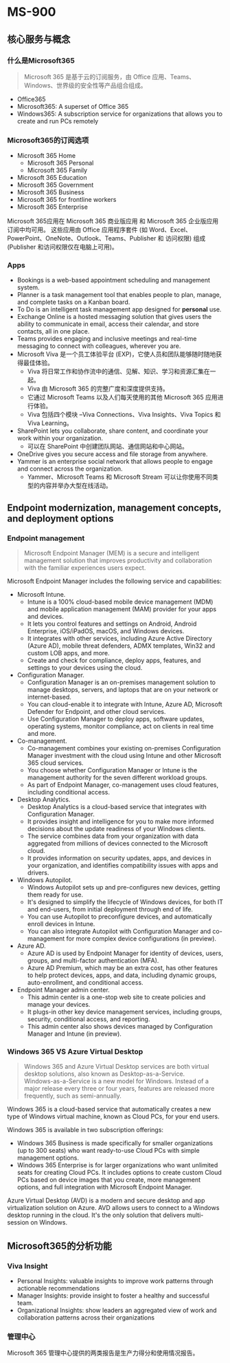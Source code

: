 # MS-900

## 核心服务与概念

### 什么是Microsoft365

> Microsoft 365 是基于云的订阅服务，由 Office 应用、Teams、Windows、世界级的安全性等产品组合组成。

* Office365
* Microsoft365: A superset of Office 365
* Windows365: A subscription service for organizations that allows you to create and run PCs remotely

### Microsoft365的订阅选项

* Microsoft 365 Home
  * Microsoft 365 Personal
  * Microsoft 365 Family
* Microsoft 365 Education
* Microsoft 365 Government
* Microsoft 365 Business
* Microsoft 365 for frontline workers
* Microsoft 365 Enterprise

Microsoft 365应用在 Microsoft 365 商业版应用 和 Microsoft 365 企业版应用 订阅中均可用。
这些应用由 Office 应用程序套件 (如 Word、Excel、PowerPoint、OneNote、Outlook、Teams、Publisher 和 访问权限) 组成 (Publisher 和访问权限仅在电脑上可用)。

### Apps

* Bookings is a web-based appointment scheduling and management system.
* Planner is a task management tool that enables people to plan, manage, and complete tasks on a Kanban board.
* To Do is an intelligent task management app designed for **personal** use.
* Exchange Online is a hosted messaging solution that gives users the ability to communicate in email, access their calendar, and store contacts, all in one place.
* Teams provides engaging and inclusive meetings and real-time messaging to connect with colleagues, wherever you are.
* Microsoft Viva 是一个员工体验平台 (EXP)，它使人员和团队能够随时随地获得最佳体验。
  * Viva 将日常工作和协作流中的通信、见解、知识、学习和资源汇集在一起。
  * Viva 由 Microsoft 365 的完整广度和深度提供支持。
  * 它通过 Microsoft Teams 以及人们每天使用的其他 Microsoft 365 应用进行体验。
  * Viva 包括四个模块 –Viva Connections、Viva Insights、Viva Topics 和 Viva Learning。
* SharePoint lets you collaborate, share content, and coordinate your work within your organization.
  * 可以在 SharePoint 中创建团队网站、通信网站和中心网站。
* OneDrive gives you secure access and file storage from anywhere.
* Yammer is an enterprise social network that allows people to engage and connect across the organization.
  * Yammer、Microsoft Teams 和 Microsoft Stream 可以让你使用不同类型的内容并举办大型在线活动。

## Endpoint modernization, management concepts, and deployment options

### Endpoint management

> Microsoft Endpoint Manager (MEM) is a secure and intelligent management solution that improves productivity and collaboration with the familiar experiences users expect.

Microsoft Endpoint Manager includes the following service and capabilities:

* Microsoft Intune.
  * Intune is a 100% cloud-based mobile device management (MDM) and mobile application management (MAM) provider for your apps and devices.
  * It lets you control features and settings on Android, Android Enterprise, iOS/iPadOS, macOS, and Windows devices.
  * It integrates with other services, including Azure Active Directory (Azure AD), mobile threat defenders, ADMX templates, Win32 and custom LOB apps, and more.
  * Create and check for compliance, deploy apps, features, and settings to your devices using the cloud.
* Configuration Manager.
  * Configuration Manager is an on-premises management solution to manage desktops, servers, and laptops that are on your network or internet-based.
  * You can cloud-enable it to integrate with Intune, Azure AD, Microsoft Defender for Endpoint, and other cloud services.
  * Use Configuration Manager to deploy apps, software updates, operating systems, monitor compliance, act on clients in real time and more.
* Co-management.
  * Co-management combines your existing on-premises Configuration Manager investment with the cloud using Intune and other Microsoft 365 cloud services.
  * You choose whether Configuration Manager or Intune is the management authority for the seven different workload groups.
  * As part of Endpoint Manager, co-management uses cloud features, including conditional access.
* Desktop Analytics.
  * Desktop Analytics is a cloud-based service that integrates with Configuration Manager.
  * It provides insight and intelligence for you to make more informed decisions about the update readiness of your Windows clients.
  * The service combines data from your organization with data aggregated from millions of devices connected to the Microsoft cloud.
  * It provides information on security updates, apps, and devices in your organization, and identifies compatibility issues with apps and drivers.
* Windows Autopilot.
  * Windows Autopilot sets up and pre-configures new devices, getting them ready for use.
  * It's designed to simplify the lifecycle of Windows devices, for both IT and end-users, from initial deployment through end of life.
  * You can use Autopilot to preconfigure devices, and automatically enroll devices in Intune.
  * You can also integrate Autopilot with Configuration Manager and co-management for more complex device configurations (in preview).
* Azure AD.
  * Azure AD is used by Endpoint Manager for identity of devices, users, groups, and multi-factor authentication (MFA).
  * Azure AD Premium, which may be an extra cost, has other features to help protect devices, apps, and data, including dynamic groups, auto-enrollment, and conditional access.
* Endpoint Manager admin center.
  * This admin center is a one-stop web site to create policies and manage your devices.
  * It plugs-in other key device management services, including groups, security, conditional access, and reporting.
  * This admin center also shows devices managed by Configuration Manager and Intune (in preview).

### Windows 365 VS Azure Virtual Desktop

> Windows 365 and Azure Virtual Desktop services are both virtual desktop solutions, also known as Desktop-as-a-Service.  
> Windows-as-a-Service is a new model for Windows. Instead of a major release every three or four years, features are released more frequently, such as semi-annually.

Windows 365 is a cloud-based service that automatically creates a new type of Windows virtual machine, known as Cloud PCs, for your end users.

Windows 365 is available in two subscription offerings:

* Windows 365 Business is made specifically for smaller organizations (up to 300 seats) who want ready-to-use Cloud PCs with simple management options.
* Windows 365 Enterprise is for larger organizations who want unlimited seats for creating Cloud PCs. It includes options to create custom Cloud PCs based on device images that you create, more management options, and full integration with Microsoft Endpoint Manager.

Azure Virtual Desktop (AVD) is a modern and secure desktop and app virtualization solution on Azure. AVD allows users to connect to a Windows desktop running in the cloud. It's the only solution that delivers multi-session on Windows.

## Microsoft365的分析功能

### Viva Insight

* Personal Insights: valuable insights to improve work patterns through actionable recommendations
* Manager Insights: provide insight to foster a healthy and successful team.
* Organizational Insights: show leaders an aggregated view of work and collaboration patterns across their organizations

### 管理中心

Microsoft 365 管理中心提供的两类报告是生产力得分和使用情况报告。
